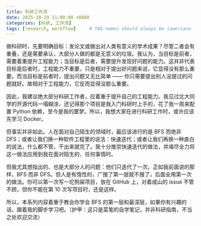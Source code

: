 ```yaml
---
title: 科研工作流
date: 2025-10-29 11:00:00 +0800
categories: [科研, 工作流]
tags: [research, workflow]     # TAG names should always be lowercase
---
```


做科研时，先要明确目标：发论文或做出对人类有意义的学术成果？尽管二者会有重叠，还是需要承认，大部分人做的都是无意义的垃圾。我认为，当目标是前者，需要着重提升工程能力；当目标是后者，需要提升发现好问题的能力。这并非代表目标是后者时，工程能力不重要，只是相对于提出好问题来说，它显得没有那么重要。而当目标是前者时，提出问题又无比简单 —— 你只需要提出别人没提过的问题就好。故相对于工程能力，它反而显得没那么重要。

因此，我建议绝大部分科研工作者，应着重于提升自己的工程能力。我见过北大同学的开源代码一塌糊涂，还记得那个项目是我入门科研时上手的，花了我一周来配置 Python 依赖，至今是我的噩梦。所以，我想大家在进行科研工作时，或许应该先学习 Docker。

但事实并非如此。人在面对自己陌生的领域时，最应该进行的是 BFS 而绝非 DFS；或者让我们换一种软件工程里的说法：快速迭代；或者让我们再换一种直白的说法，什么都不管，干出来就完了。我十分推崇快速迭代的做法，并竭尽全力将这一做法应用到我在面对陌生的、任何事情时。

但我尤其想指出的、也是大部分人的问题：他们只迭代了一次。正如我前面说的那样，BFS 而非 DFS。但人是有惰性的，广搜了第一层就不搜了，后面全用第一次的做法。你可以第一次写一坨狗屎项目，放在 GitHub 上，对着成山的 issue 不管不顾，但你不能在第 10 次写项目时，还是这样。

所以，本系列内容着重于教会你学会 BFS 的第一层和最深层，如果你有兴趣的话，跟着我的脚步学习吧。（护甲：这只是菜笔的自学笔记，并非科研指南，不当之处欢迎交流）